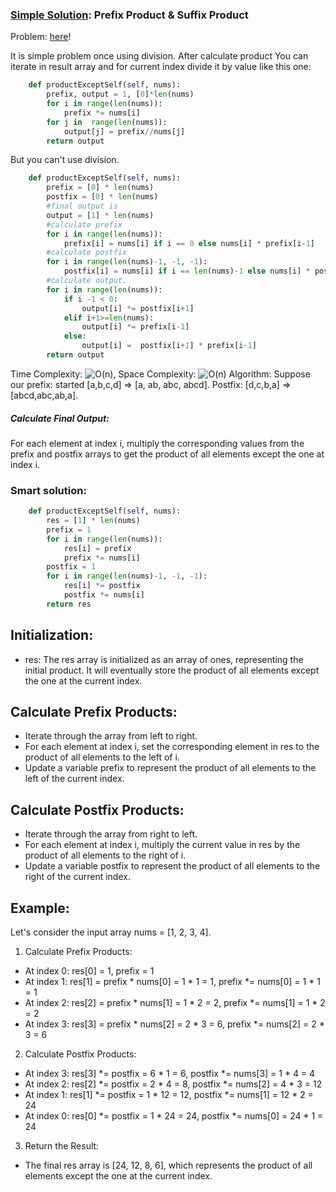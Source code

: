 
### [Simple Solution](/Array/ProductOfArray/basic_sol.py): Prefix Product & Suffix Product
Problem: [here](https://leetcode.com/problems/product-of-array-except-self)!

It is simple problem once using division. After calculate product 
You can iterate in result array and for current index divide it by value like this one: 
```python
    def productExceptSelf(self, nums):
        prefix, output = 1, [0]*len(nums)
        for i in range(len(nums)):
            prefix *= nums[i]
        for j in  range(len(nums)):
            output[j] = prefix//nums[j]
        return output
```
But you can't use division.

```python
    def productExceptSelf(self, nums): 
        prefix = [0] * len(nums)
        postfix = [0] * len(nums)
        #final output is 
        output = [1] * len(nums) 
        #calculate prefix
        for i in range(len(nums)):
            prefix[i] = nums[i] if i == 0 else nums[i] * prefix[i-1]
        #calculate postfix
        for i in range(len(nums)-1, -1, -1):
            postfix[i] = nums[i] if i == len(nums)-1 else nums[i] * postfix[i+1]
        #calculate output. 
        for i in range(len(nums)):
            if i -1 < 0:
                output[i] *= postfix[i+1]
            elif i+1>=len(nums):
                output[i] *= prefix[i-1]
            else:
                output[i] =  postfix[i+1] * prefix[i-1]
        return output
```

Time Complexity: ![O(n)](<https://latex.codecogs.com/svg.image?\inline&space;O(n)>), Space Complexity: ![O(n)](<https://latex.codecogs.com/svg.image?\inline&space;O(n)>)
Algorithm: Suppose our prefix: started [a,b,c,d] => [a, ab, abc, abcd]. Postfix: [d,c,b,a] => [abcd,abc,ab,a].
##### Calculate Final Output:
For each element at index i, multiply the corresponding values from the prefix and postfix arrays to get the product of all elements except the one at index i.

### Smart solution:
```python
    def productExceptSelf(self, nums):
        res = [1] * len(nums)
        prefix = 1
        for i in range(len(nums)):
            res[i] = prefix
            prefix *= nums[i]
        postfix = 1
        for i in range(len(nums)-1, -1, -1):
            res[i] *= postfix
            postfix *= nums[i]
        return res
```
## Initialization:
- res: The res array is initialized as an array of ones, representing the initial product. It will eventually store the product of all elements except the one at the current index.

## Calculate Prefix Products:
- Iterate through the array from left to right.
- For each element at index i, set the corresponding element in res to the product of all elements to the left of i.
- Update a variable prefix to represent the product of all elements to the left of the current index.

## Calculate Postfix Products:
- Iterate through the array from right to left.
- For each element at index i, multiply the current value in res by the product of all elements to the right of i.
- Update a variable postfix to represent the product of all elements to the right of the current index.

## Example:
Let's consider the input array nums = [1, 2, 3, 4].
1. Calculate Prefix Products:
- At index 0: res[0] = 1, prefix = 1
- At index 1: res[1] = prefix * nums[0] = 1 * 1 = 1, prefix *= nums[0] = 1 * 1 = 1
- At index 2: res[2] = prefix * nums[1] = 1 * 2 = 2, prefix *= nums[1] = 1 * 2 = 2
- At index 3: res[3] = prefix * nums[2] = 2 * 3 = 6, prefix *= nums[2] = 2 * 3 = 6
2. Calculate Postfix Products:
- At index 3: res[3] *= postfix = 6 * 1 = 6, postfix *= nums[3] = 1 * 4 = 4
- At index 2: res[2] *= postfix = 2 * 4 = 8, postfix *= nums[2] = 4 * 3 = 12
- At index 1: res[1] *= postfix = 1 * 12 = 12, postfix *= nums[1] = 12 * 2 = 24
- At index 0: res[0] *= postfix = 1 * 24 = 24, postfix *= nums[0] = 24 * 1 = 24
3. Return the Result:
- The final res array is [24, 12, 8, 6], which represents the product of all elements except the one at the current index.